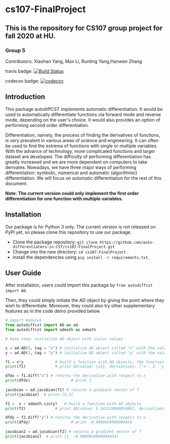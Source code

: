 # cs107-FinalProject
## This is the repository for CS107 group project for fall 2020 at HU.
### Group 5
Contributors: Xiaohan Yang, Max Li, Runting Yang,Hanwen Zhang

travis badge:
[![Build Status](https://travis-ci.com/auto-differentiaters-in-CST/cs107-FinalProject.svg?token=AjVcVSqkqdiJgwaimWYR&branch=master)](https://travis-ci.com/auto-differentiaters-in-CST/cs107-FinalProject)

codecov badge:
[![codecov](https://codecov.io/gh/auto-differentiaters-in-CST/cs107-FinalProject/branch/master/graph/badge.svg?token=US1Y8Z9OE0)](https://codecov.io/gh/auto-differentiaters-in-CST/cs107-FinalProject)


## Introduction
This package autodiffCST implements automatic differentiation. It would be used to automatically differentiate functions via forward mode and reverse mode, depending on the user's choice. It would also provides an option of performing second order differentiation. 

Differentiation, namely, the process of finding the derivatives of functions, is very prevalent in various areas of science and engineering. It can often be used to find the extrema of functions with single or multiple variables. With the advance of technology, more complicated functions and larger dataset are developed. The difficulty of performing differentiation has greatly increased and we are more dependent on computers to take derivates. Nowadays, we have three major ways of performing differentiation: symbolic, numerical and automatic (algorithmic) differentiation. We will focus on automatic differentiation for the rest of this document.

**Note: The current version could only implement the first order differentiation for one function with multiple variables.**

## Installation

Our package is for Python 3 only. The current version is not released on PyPI yet, so please clone this repository to use our package. 

* Clone the package repository: ```git clone https://github.com/auto-differentiaters-in-CST/cs107-FinalProject.git```
* Change into the new directory: ```cd cs107-FinalProject``` .
* Install the dependencies using ```pip install -r requirements.txt```.

## User Guide

After installation, users could import this package by ```from autodiffcst import AD```.

Then, they could simply initiate the AD object by giving the point where they wish to differentiate. Moreover, they could also try other supplementary features as in the code demo provided below.

``` python
# import modules
from autodiffcst import AD as ad
from autodiffcst import admath as admath

# base case: initialize AD object with scalar values

x = ad.AD(5, tag = "x") # initialize AD object called "x" with the value 5
y = ad.AD(3, tag = "y") # initialize AD object called "y" with the value 3

f1 = x*y              # build a function with AD objects, the function will also be an AD object
print(f1)             # print AD(value: {15}, derivatives: {'x': 3, 'y': 5})

dfdx = f1.diff("x") # returns the derivative with respect to x
print(dfdx)                  # print 3
 
jacobian = ad.jacobian(f1) # returns a gradient vector of f
print(jacobian)  # print [5,3]

f2 =  x + admath.sin(y)   # build a function with AD objects
print(f2)             # print AD(value: 5.141120008059867, derivatives: {'x': 1, 'y': -0.9899924966004454})

dfdy = f2.diff("y") # returns the derivative with respect to x
print(dfdy)                  # print -0.9899924966004454
 
jacobian2 = ad.jacobian(f2) # returns a gradient vector of f
print(jacobian2)  # print [1, -0.9899924966004454]
```